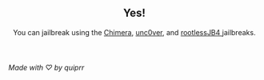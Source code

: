 <center>
<h2>Yes!</h2>
You can jailbreak using the <a href="https://chimera.sh">Chimera</a>, <a href="https://unc0ver.dev/">unc0ver</a>, and <a href="https://github.com/brandonplank/rootlessjb4/">rootlessJB4 </a>jailbreaks.
</center>
<br>
<br>

###### Made with ♡ by quiprr